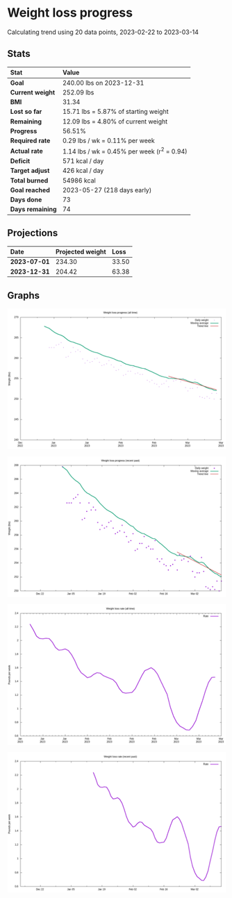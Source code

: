 # Weight loss progress

Calculating trend using 20 data points, 2023-02-22 to 2023-03-14

## Stats

Stat|Value
:-|:-
**Goal**|240.00 lbs on 2023-12-31
**Current weight**|252.09 lbs
**BMI**|31.34
**Lost so far**|15.71 lbs =  5.87% of starting weight
**Remaining**|12.09 lbs =  4.80% of current  weight
**Progress**|56.51%
**Required rate**|0.29 lbs / wk = 0.11% per week
**Actual rate**|1.14 lbs / wk = 0.45% per week  (r<sup>2</sup> = 0.94)
**Deficit**|571 kcal / day
**Target adjust**|426 kcal / day
**Total burned**|54986 kcal
**Goal reached**|2023-05-27 (218 days early)
**Days done**|73
**Days remaining**|74

## Projections

Date|Projected weight|Loss
:-|:-|:-
**2023-07-01**|234.30|33.50
**2023-12-31**|204.42|63.38

## Graphs

![](weight-graph-alltime.png)

![](weight-graph-recent.png)

![](rate-graph-alltime.png)

![](rate-graph-recent.png)
